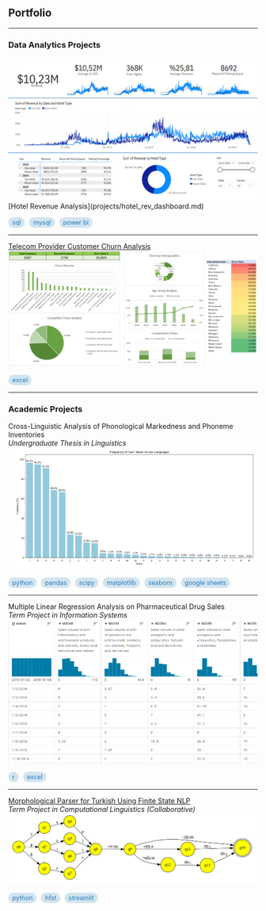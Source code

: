 ## Portfolio

---

### Data Analytics Projects

<img src="assets/img/hotel_rev_dashboard.png"/>
[Hotel Revenue Analysis](projects/hotel_rev_dashboard.md)  
<p>
  <span class="tag" style="display:inline-block; margin-right:5px; background-color: rgba(38, 124, 185, 0.2); color: rgb(38, 124, 185); padding: 3px 8px; border-radius: 9999px; font-size: 0.9em;">sql</span>
  <span class="tag" style="display:inline-block; margin-right:5px; background-color: rgba(38, 124, 185, 0.2); color: rgb(38, 124, 185); padding: 3px 8px; border-radius: 9999px; font-size: 0.9em;">mysql</span>
  <span class="tag" style="display:inline-block; margin-right:5px; background-color: rgba(38, 124, 185, 0.2); color: rgb(38, 124, 185); padding: 3px 8px; border-radius: 9999px; font-size: 0.9em;">power bi</span>
</p>

---

[Telecom Provider Customer Churn Analysis](projects/telecom_churn_analysis.md)
<img src="assets/img/telecom_dashboard.png"/>

<p>
  <span class="tag" style="display:inline-block; margin-right:5px; background-color: rgba(38, 124, 185, 0.2); color: rgb(38, 124, 185); padding: 3px 8px; border-radius: 9999px; font-size: 0.9em;">excel</span>
</p>

---

### Academic Projects

Cross-Linguistic Analysis of Phonological Markedness and Phoneme Inventories<br>
_Undergraduate Thesis in Linguistics_
<img src="assets/img/ling412_chart.png"/>

<p>
  <span class="tag" style="display:inline-block; margin-right:5px; background-color: rgba(38, 124, 185, 0.2); color: rgb(38, 124, 185); padding: 3px 8px; border-radius: 9999px; font-size: 0.9em;">python</span>
  <span class="tag" style="display:inline-block; margin-right:5px; background-color: rgba(38, 124, 185, 0.2); color: rgb(38, 124, 185); padding: 3px 8px; border-radius: 9999px; font-size: 0.9em;">pandas</span>
  <span class="tag" style="display:inline-block; margin-right:5px; background-color: rgba(38, 124, 185, 0.2); color: rgb(38, 124, 185); padding: 3px 8px; border-radius: 9999px; font-size: 0.9em;">scipy</span>
  <span class="tag" style="display:inline-block; margin-right:5px; background-color: rgba(38, 124, 185, 0.2); color: rgb(38, 124, 185); padding: 3px 8px; border-radius: 9999px; font-size: 0.9em;">matplotlib</span>
  <span class="tag" style="display:inline-block; margin-right:5px; background-color: rgba(38, 124, 185, 0.2); color: rgb(38, 124, 185); padding: 3px 8px; border-radius: 9999px; font-size: 0.9em;">seaborn</span>
  <span class="tag" style="display:inline-block; margin-right:5px; background-color: rgba(38, 124, 185, 0.2); color: rgb(38, 124, 185); padding: 3px 8px; border-radius: 9999px; font-size: 0.9em;">google sheets</span>
</p>

---

Multiple Linear Regression Analysis on Pharmaceutical Drug Sales<br>
_Term Project in Information Systems_
<img src="assets/img/pharma_sales_kaggle.png"/>

<p>
  <span class="tag" style="display:inline-block; margin-right:5px; background-color: rgba(38, 124, 185, 0.2); color: rgb(38, 124, 185); padding: 3px 8px; border-radius: 9999px; font-size: 0.9em;">r</span>
  <span class="tag" style="display:inline-block; margin-right:5px; background-color: rgba(38, 124, 185, 0.2); color: rgb(38, 124, 185); padding: 3px 8px; border-radius: 9999px; font-size: 0.9em;">excel</span>
</p>

---

[Morphological Parser for Turkish Using Finite State NLP](https://github.com/eklerproject/ekler)<br>
_Term Project in Computational Linguistics (Collaborative)_  
<img src="assets/img/fst_example.png"/>

<p>
  <span class="tag" style="display:inline-block; margin-right:5px; background-color: rgba(38, 124, 185, 0.2); color: rgb(38, 124, 185); padding: 3px 8px; border-radius: 9999px; font-size: 0.9em;">python</span>
  <span class="tag" style="display:inline-block; margin-right:5px; background-color: rgba(38, 124, 185, 0.2); color: rgb(38, 124, 185); padding: 3px 8px; border-radius: 9999px; font-size: 0.9em;">hfst</span>
  <span class="tag" style="display:inline-block; margin-right:5px; background-color: rgba(38, 124, 185, 0.2); color: rgb(38, 124, 185); padding: 3px 8px; border-radius: 9999px; font-size: 0.9em;">streamlit</span>
</p>
